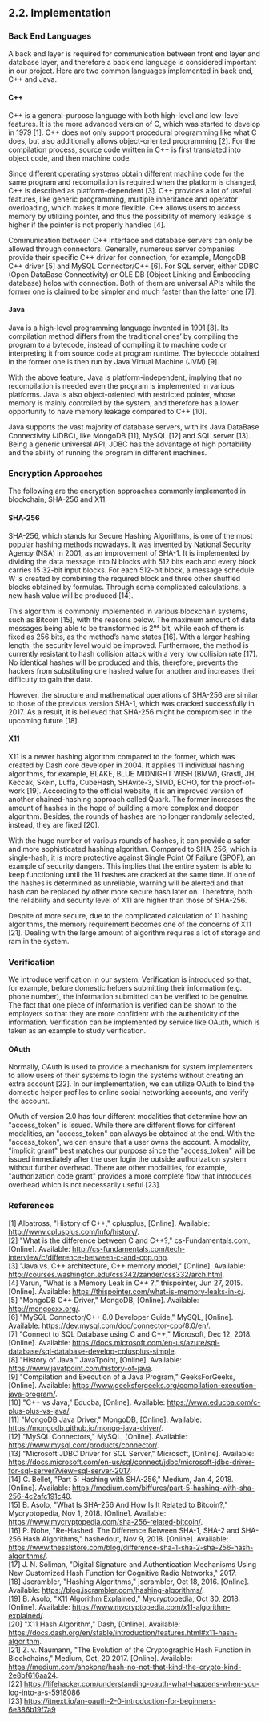 ## 2.2. Implementation

### Back End Languages

A back end layer is required for communication between front end layer and database layer, and therefore a back end language is considered important in our project.
Here are two common languages implemented in back end, C++ and Java.

#### C++

C++ is a general-purpose language with both high-level and low-level features.
It is the more advanced version of C, which was started to develop in 1979 [1].
C++ does not only support procedural programming like what C does, but also additionally allows object-oriented programming [2].
For the compilation process, source code written in C++ is first translated into object code, and then machine code.

Since different operating systems obtain different machine code for the same program and recompilation is required when the platform is changed, C++ is described as platform-dependent [3].
C++ provides a lot of useful features, like generic programming, multiple inheritance and operator overloading, which makes it more flexible.
C++ allows users to access memory by utilizing pointer, and thus the possibility of memory leakage is higher if the pointer is not properly handled [4].

Communication between C++ interface and database servers can only be allowed through connectors.
Generally, numerous server companies provide their specific C++ driver for connection, for example, MongoDB C++ driver [5] and MySQL Connector/C++ [6].
For SQL server, either ODBC (Open DataBase Connectivity) or OLE DB (Object Linking and Embedding database) helps with connection.
Both of them are universal APIs while the former one is claimed to be simpler and much faster than the latter one [7].

#### Java

Java is a high-level programming language invented in 1991 [8].
Its compilation method differs from the traditional ones’ by compiling the program to a bytecode, instead of compiling it to machine code or interpreting it from source code at program runtime.
The bytecode obtained in the former one is then run by Java Virtual Machine (JVM) [9].

With the above feature, Java is platform-independent, implying that no recompilation is needed even the program is implemented in various platforms.
Java is also object-oriented with restricted pointer, whose memory is mainly controlled by the system, and therefore has a lower opportunity to have memory leakage compared to C++ [10].

Java supports the vast majority of database servers, with its Java DataBase Connectivity (JDBC), like MongoDB [11], MySQL [12] and SQL server [13].
Being a generic universal API, JDBC has the advantage of high portability and the ability of running the program in different machines.

### Encryption Approaches

The following are the encryption approaches commonly implemented in blockchain, SHA-256 and X11.

#### SHA-256

SHA-256, which stands for Secure Hashing Algorithms, is one of the most popular hashing methods nowadays.
It was invented by National Security Agency (NSA) in 2001, as an improvement of SHA-1. It is implemented by dividing the data message into N blocks with 512 bits each and every block carries 15 32-bit input blocks.
For each 512-bit block, a message schedule W is created by combining the required block and three other shuffled blocks obtained by formulas.
Through some complicated calculations, a new hash value will be produced [14].

This algorithm is commonly implemented in various blockchain systems, such as Bitcoin [15], with the reasons below.
The maximum amount of data messages being able to be transformed is 2⁶⁴ bit, while each of them is fixed as 256 bits, as the method’s name states [16]. With a larger hashing length, the security level would be improved.
Furthermore, the method is currently resistant to hash collision attack with a very low collision rate [17].
No identical hashes will be produced and this, therefore, prevents the hackers from substituting one hashed value for another and increases their difficulty to gain the data.

However, the structure and mathematical operations of SHA-256 are similar to those of the previous version SHA-1, which was cracked successfully in 2017.
As a result, it is believed that SHA-256 might be compromised in the upcoming future [18].

#### X11

X11 is a newer hashing algorithm compared to the former, which was created by Dash core developer in 2004.
It applies 11 individual hashing algorithms, for example, BLAKE, BLUE MIDNIGHT WISH (BMW), Grøstl, JH, Keccak, Skein, Luffa, CubeHash, SHAvite-3, SIMD, ECHO, for the proof-of-work [19].
According to the official website, it is an improved version of another chained-hashing approach called Quark.
The former increases the amount of hashes in the hope of building a more complex and deeper algorithm. Besides, the rounds of hashes are no longer randomly selected, instead, they are fixed [20].

With the huge number of various rounds of hashes, it can provide a safer and more sophisticated hashing algorithm.
Compared to SHA-256, which is single-hash, it is more protective against Single Point Of Failure (SPOF), an example of security dangers.
This implies that the entire system is able to keep functioning until the 11 hashes are cracked at the same time.
If one of the hashes is determined as unreliable, warning will be alerted and that hash can be replaced by other more secure hash later on.
Therefore, both the reliability and security level of X11 are higher than those of SHA-256.

Despite of more secure, due to the complicated calculation of 11 hashing algorithms, the memory requirement becomes one of the concerns of X11 [21].
Dealing with the large amount of algorithm requires a lot of storage and ram in the system.

### Verification

We introduce verification in our system.
Verification is introduced so that, for example, before domestic helpers submitting their information (e.g. phone number), the information submitted can be verified to be genuine.
The fact that one piece of information is verified can be shown to the employers so that they are more confident with the authenticity of the information.
Verification can be implemented by service like OAuth, which is taken as an example to study verification.

#### OAuth

Normally, OAuth is used to provide a mechanism for system implementers to allow users of their systems to login the systems without creating an extra account [22].
In our implementation, we can utilize OAuth to bind the domestic helper profiles to online social networking accounts, and verify the account.

OAuth of version 2.0 has four different modalities that determine how an "access_token" is issued.
While there are different flows for different modalities, an "access_token" can always be obtained at the end.
With the "access_token", we can ensure that a user owns the account.
A modality, "implicit grant" best matches our purpose since the "access_token" will be issued immediately after the user login the outside authorization system without further overhead.
There are other modalities, for example, "authorization code grant" provides a more complete flow that introduces overhead which is not necessarily useful [23].

### References

[1] Albatross, "History of C++," cplusplus, [Online]. Available: <http://www.cplusplus.com/info/history/>.\
[2] "What is the difference between C and C++?," cs-Fundamentals.com, [Online]. Available: <http://cs-fundamentals.com/tech-interview/c/difference-between-c-and-cpp.php>.\
[3] "Java vs. C++ architecture, C++ memory model," [Online]. Available: <http://courses.washington.edu/css342/zander/css332/arch.html>.\
[4] Varun, "What is a Memory Leak in C++ ?," thispointer, Jun 27, 2015. [Online]. Available: <https://thispointer.com/what-is-memory-leaks-in-c/>.\
[5] "MongoDB C++ Driver," MongoDB, [Online]. Available: <http://mongocxx.org/>.\
[6] "MySQL Connector/C++ 8.0 Developer Guide," MySQL, [Online]. Available: <https://dev.mysql.com/doc/connector-cpp/8.0/en/>.\
[7] "Connect to SQL Database using C and C++," Microsoft, Dec 12, 2018. [Online]. Available: <https://docs.microsoft.com/en-us/azure/sql-database/sql-database-develop-cplusplus-simple>.\
[8] "History of Java," JavaTpoint, [Online]. Available: <https://www.javatpoint.com/history-of-java>.\
[9] "Compilation and Execution of a Java Program," GeeksForGeeks, [Online]. Available: <https://www.geeksforgeeks.org/compilation-execution-java-program/>.\
[10] "C++ vs Java," Educba, [Online]. Available: <https://www.educba.com/c-plus-plus-vs-java/>.\
[11] "MongoDB Java Driver," MongoDB, [Online]. Available: <https://mongodb.github.io/mongo-java-driver/>.\
[12] "MySQL Connectors," MySQL, [Online]. Available: <https://www.mysql.com/products/connector/>.\
[13] "Microsoft JDBC Driver for SQL Server," Microsoft, [Online]. Available: <https://docs.microsoft.com/en-us/sql/connect/jdbc/microsoft-jdbc-driver-for-sql-server?view=sql-server-2017>.\
[14] C. Bellet, "Part 5: Hashing with SHA-256," Medium, Jan 4, 2018. [Online]. Available: <https://medium.com/biffures/part-5-hashing-with-sha-256-4c2afc191c40>.\
[15] B. Asolo, "What Is SHA-256 And How Is It Related to Bitcoin?," Mycryptopedia, Nov 1, 2018. [Online]. Available: <https://www.mycryptopedia.com/sha-256-related-bitcoin/>.\
[16] P. Nohe, "Re-Hashed: The Difference Between SHA-1, SHA-2 and SHA-256 Hash Algorithms," hashedout, Nov 9, 2018. [Online]. Available: <https://www.thesslstore.com/blog/difference-sha-1-sha-2-sha-256-hash-algorithms/>.\
[17] J. N. Soliman, "Digital Signature and Authentication Mechanisms Using New Customized Hash Function for Cognitive Radio Networks," 2017.\
[18] Jscrambler, "Hashing Algorithms," jscrambler, Oct 18, 2016. [Online]. Available: <https://blog.jscrambler.com/hashing-algorithms/>.\
[19] B. Asolo, "X11 Algorithm Explained," Mycryptopedia, Oct 30, 2018. [Online]. Available: <https://www.mycryptopedia.com/x11-algorithm-explained/>.\
[20] "X11 Hash Algorithm," Dash, [Online]. Available: <https://docs.dash.org/en/stable/introduction/features.html#x11-hash-algorithm>.\
[21] Z. v. Naumann, "The Evolution of the Cryptographic Hash Function in Blockchains," Medium, Oct, 20 2017. [Online]. Available: <https://medium.com/shokone/hash-no-not-that-kind-the-crypto-kind-2e8bf616aa24>.\
[22] <https://lifehacker.com/understanding-oauth-what-happens-when-you-log-into-a-s-5918086>\
[23] <https://itnext.io/an-oauth-2-0-introduction-for-beginners-6e386b19f7a9>
